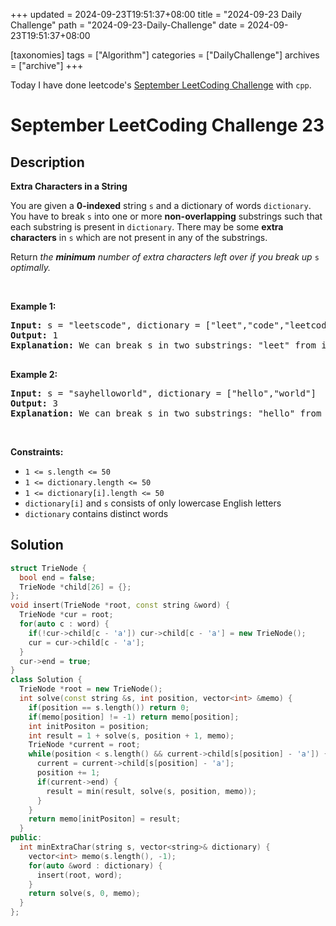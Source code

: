 +++
updated = 2024-09-23T19:51:37+08:00
title = "2024-09-23 Daily Challenge"
path = "2024-09-23-Daily-Challenge"
date = 2024-09-23T19:51:37+08:00

[taxonomies]
tags = ["Algorithm"]
categories = ["DailyChallenge"]
archives = ["archive"]
+++

Today I have done leetcode's [September LeetCoding Challenge](https://leetcode.com/problems/extra-characters-in-a-string/) with `cpp`.

<!-- more -->

# September LeetCoding Challenge 23

## Description

**Extra Characters in a String**

<p>You are given a <strong>0-indexed</strong> string <code>s</code> and a dictionary of words <code>dictionary</code>. You have to break <code>s</code> into one or more <strong>non-overlapping</strong> substrings such that each substring is present in <code>dictionary</code>. There may be some <strong>extra characters</strong> in <code>s</code> which are not present in any of the substrings.</p>

<p>Return <em>the <strong>minimum</strong> number of extra characters left over if you break up </em><code>s</code><em> optimally.</em></p>

<p>&nbsp;</p>
<p><strong class="example">Example 1:</strong></p>

<pre>
<strong>Input:</strong> s = &quot;leetscode&quot;, dictionary = [&quot;leet&quot;,&quot;code&quot;,&quot;leetcode&quot;]
<strong>Output:</strong> 1
<strong>Explanation:</strong> We can break s in two substrings: &quot;leet&quot; from index 0 to 3 and &quot;code&quot; from index 5 to 8. There is only 1 unused character (at index 4), so we return 1.

</pre>

<p><strong class="example">Example 2:</strong></p>

<pre>
<strong>Input:</strong> s = &quot;sayhelloworld&quot;, dictionary = [&quot;hello&quot;,&quot;world&quot;]
<strong>Output:</strong> 3
<strong>Explanation:</strong> We can break s in two substrings: &quot;hello&quot; from index 3 to 7 and &quot;world&quot; from index 8 to 12. The characters at indices 0, 1, 2 are not used in any substring and thus are considered as extra characters. Hence, we return 3.
</pre>

<p>&nbsp;</p>
<p><strong>Constraints:</strong></p>

<ul>
	<li><code>1 &lt;= s.length &lt;= 50</code></li>
	<li><code>1 &lt;= dictionary.length &lt;= 50</code></li>
	<li><code>1 &lt;= dictionary[i].length &lt;= 50</code></li>
	<li><code>dictionary[i]</code>&nbsp;and <code>s</code> consists of only lowercase English letters</li>
	<li><code>dictionary</code> contains distinct words</li>
</ul>


## Solution

``` cpp
struct TrieNode {
  bool end = false;
  TrieNode *child[26] = {};
};
void insert(TrieNode *root, const string &word) {
  TrieNode *cur = root;
  for(auto c : word) {
    if(!cur->child[c - 'a']) cur->child[c - 'a'] = new TrieNode();
    cur = cur->child[c - 'a'];
  }
  cur->end = true;
}
class Solution {
  TrieNode *root = new TrieNode();
  int solve(const string &s, int position, vector<int> &memo) {
    if(position == s.length()) return 0;
    if(memo[position] != -1) return memo[position];
    int initPositon = position;
    int result = 1 + solve(s, position + 1, memo);
    TrieNode *current = root;
    while(position < s.length() && current->child[s[position] - 'a']) {
      current = current->child[s[position] - 'a'];
      position += 1;
      if(current->end) {
        result = min(result, solve(s, position, memo));
      }
    }
    return memo[initPositon] = result;
  }
public:
  int minExtraChar(string s, vector<string>& dictionary) {
    vector<int> memo(s.length(), -1);
    for(auto &word : dictionary) {
      insert(root, word);
    }
    return solve(s, 0, memo);
  }
};
```

